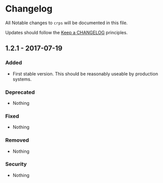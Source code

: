 # Changelog

All Notable changes to `crps` will be documented in this file.

Updates should follow the [Keep a CHANGELOG](http://keepachangelog.com/) principles.

## 1.2.1 - 2017-07-19

### Added
- First stable version.  This should be reasonably useable by production systems.

### Deprecated
- Nothing

### Fixed
- Nothing

### Removed
- Nothing

### Security
- Nothing
